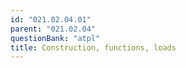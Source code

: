 ```yaml
---
id: "021.02.04.01"
parent: "021.02.04"
questionBank: "atpl"
title: Construction, functions, loads
---
```

